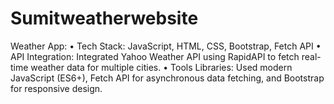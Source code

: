 # Sumitweatherwebsite

Weather App: • Tech Stack: JavaScript, HTML, CSS, Bootstrap, Fetch API • API Integration: Integrated Yahoo Weather API using RapidAPI to fetch real-time weather data for multiple cities. • Tools Libraries: Used modern JavaScript (ES6+), Fetch API for asynchronous data fetching, and Bootstrap for responsive design.
